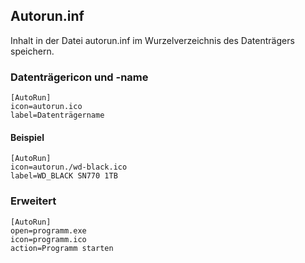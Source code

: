 ## Autorun.inf

Inhalt in der Datei autorun.inf im Wurzelverzeichnis des Datenträgers speichern.

### Datenträgericon und -name
  
    [AutoRun]
    icon=autorun.ico
    label=Datenträgername

#### Beispiel

    [AutoRun]
    icon=autorun./wd-black.ico
    label=WD_BLACK SN770 1TB

### Erweitert

    [AutoRun]
    open=programm.exe
    icon=programm.ico
    action=Programm starten
